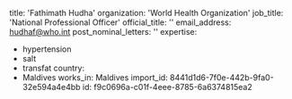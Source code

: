 title: 'Fathimath Hudha'
organization: 'World Health Organization'
job_title: 'National Professional Officer'
official_title: ''
email_address: hudhaf@who.int
post_nominal_letters: ''
expertise:
  - hypertension
  - salt
  - transfat
country:
  - Maldives
works_in: Maldives
import_id: 8441d1d6-7f0e-442b-9fa0-32e594a4e4bb
id: f9c0696a-c01f-4eee-8785-6a6374815ea2
